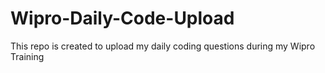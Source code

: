 # Wipro-Daily-Code-Upload
This repo is created to upload my daily coding questions during my Wipro Training
